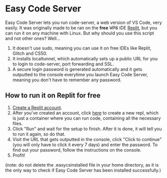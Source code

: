 # Easy Code Server
Easy Code Server lets you run code-server, a web version of VS Code, very easily. It was originally made to be ran on the **free** ~~VPS~~ IDE [Replit](https://replit.com), but you can run it on any machine with Linux. But why should you use this script and not other ones? Well...  
1. It doesn't use sudo, meaning you can use it on free IDEs like Replit, Glitch and CS50.
2. It installs localtunnel, which automatically sets up a public URL for you to login to code-server, port forwarding and SSL.
3. A secure login password is generated automatically and it gets outputted to the console everytime you launch Easy Code Server, meaning you don't have to remember any password.

## How to run it on Replit for free
1. [Create a Replit account](https://replit.com/signup).
2. After you've created an account, click [here](https://replit.com/github/francescorosi27/easy-cs) to create a new repl, which is just a container where you can run code, containing all the necessary files.
3. Click "Run" and wait for the setup to finish. After it is done, it will tell you to run it again, so do that.
4. Visit the URL that gets outputted in the console, click "Click to continue" (you will only have to click it every 7 days) and enter the password. To find out your password, follow the instructions on the console.
5. Profit!  

(note: do not delete the .easycsinstalled file in your home directory, as it is the only way to check if Easy Code Server has been installed successfully.)

